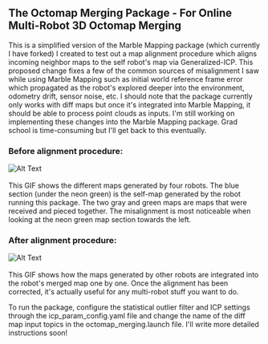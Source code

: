 ## The Octomap Merging Package - For Online Multi-Robot 3D Octomap Merging
This is a simplified version of the Marble Mapping package (which currently I have forked) I created to test out a map alignment procedure which aligns incoming neighbor maps to the self robot's map via Generalized-ICP. This proposed change fixes a few of the common sources of misalignment I saw while using Marble Mapping such as initial world reference frame error which propagated as the robot's explored deeper into the environment, odometry drift, sensor noise, etc. I should note that the package currently only works with diff maps but once it's integrated into Marble Mapping, it should be able to process point clouds as inputs. I'm still working on implementing these changes into the Marble Mapping package. Grad school is time-consuming but I'll get back to this eventually.
<br/>

### Before alignment procedure:
![Alt Text](https://media.giphy.com/media/alQeTHjIgPUTipX1tg/giphy.gif)
<br/><br/>
This GIF shows the different maps generated by four robots. The blue section (under the neon green) is the self-map generated by the robot running this package. The two gray and green maps are maps that were received and pieced together. The misalignment is most noticeable when looking at the neon green map section towards the left. 

### After alignment procedure:
![Alt Text](https://media.giphy.com/media/rjeL0F9ZdAWColVGqi/giphy.gif)
<br/><br/>
This GIF shows how the maps generated by other robots are integrated into the robot's merged map one by one. Once the alignment has been corrected, it's actually useful for any multi-robot stuff you want to do.

To run the package, configure the statistical outlier filter and ICP settings through the icp_param_config.yaml file and change the name of the diff map input topics in the octomap_merging.launch file. I'll write more detailed instructions soon!
